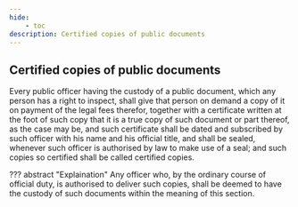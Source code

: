 ```yaml
---
hide:
    - toc
description: Certified copies of public documents
---
```


## Certified copies of public documents

Every public officer having the custody of a public document, which any person has a right to inspect, shall give that person on demand a copy of it on payment of the legal fees therefor, together with a certificate written at the foot of such copy that it is a true copy of such document or part thereof, as the case may be, and such certificate shall be dated and subscribed by such officer with his name and his official title, and shall be sealed, whenever such officer is authorised by law to make use of a seal; and such copies so certified shall be called certified copies.

??? abstract "Explaination"
    Any officer who, by the ordinary course of official duty, is authorised to deliver such copies, shall be deemed to have the custody of such documents within the meaning of this section.
